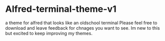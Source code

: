 # Alfred-terminal-theme-v1
a theme for alfred that looks like an oldschool terminal
Please feel free to download and leave feedback for chnages you want to see. Im new to this but excited to keep improving my themes. 
